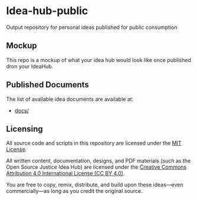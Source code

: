 # Idea-hub-public
Output repository for personal ideas published for public consumption 

## Mockup
This repo is a mockup of what your idea hub would look like once published dron your IdeaHub. 

## Published Documents
The list of available idea documents are available at:
- [docs/](./docs/README.md)
       

## Licensing

All source code and scripts in this repository are licensed under the [MIT License](./LICENSE).

All written content, documentation, designs, and PDF materials (such as the Open Source Justice Idea Hub) are licensed under the [Creative Commons Attribution 4.0 International License (CC BY 4.0)](https://creativecommons.org/licenses/by/4.0/).

You are free to copy, remix, distribute, and build upon these ideas—even commercially—as long as you credit the original source.
